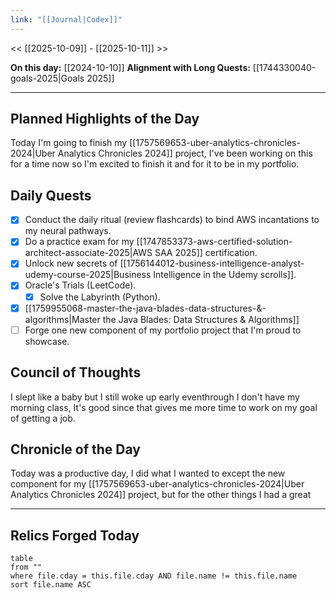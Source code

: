 ```yaml
---
link: "[[Journal|Codex]]"
---
```

<< [[2025-10-09]] - [[2025-10-11]] >>

**On this day:** [[2024-10-10]]
**Alignment with Long Quests:** [[1744330040-goals-2025|Goals 2025]]

---
## Planned Highlights of the Day
Today I'm going to finish my [[1757569653-uber-analytics-chronicles-2024|Uber Analytics Chronicles 2024]] project, I've been working on this for a time now so I'm excited to finish it and for it to be in my portfolio.

## Daily Quests
- [x] Conduct the daily ritual (review flashcards) to bind AWS incantations to my neural pathways.
- [x] Do a practice exam for my [[1747853373-aws-certified-solution-architect-associate-2025|AWS SAA 2025]] certification.
- [x] Unlock new secrets of [[1756144012-business-intelligence-analyst-udemy-course-2025|Business Intelligence in the Udemy scrolls]].
- [x] Oracle's Trials (LeetCode).
	- [x] Solve the Labyrinth (Python).
- [x] [[1759955068-master-the-java-blades-data-structures-&-algorithms|Master the Java Blades: Data Structures & Algorithms]]
- [ ] Forge one new component of my portfolio project that I'm proud to showcase.

## Council of Thoughts
I slept like a baby but I still woke up early eventhrough I don't have my morning class, It's good since that gives me more time to work on my goal of getting a job.

## Chronicle of the Day
Today was a productive day, I did what I wanted to except the new component for my [[1757569653-uber-analytics-chronicles-2024|Uber Analytics Chronicles 2024]] project, but for the other things I had a great 

---
## Relics Forged Today
```dataview
table
from ""
where file.cday = this.file.cday AND file.name != this.file.name
sort file.name ASC
```

